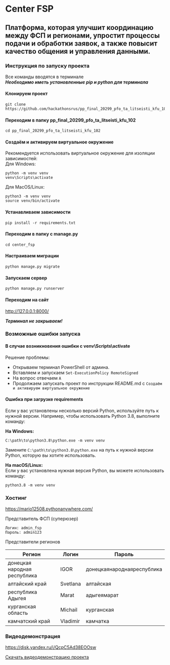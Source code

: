 # Center FSP
## Платформа, которая улучшит координацию между ФСП и регионами, упростит процессы подачи и обработки заявок, а также повысит качество общения и управления данными.
### Инструкция по запуску проекта
Все команды вводятся в терминале</br>
***Необходимо иметь установленные pip и python для терминала***

#### Клонируем проект

```commandline
git clone https://github.com/hackathonsrus/pp_final_20299_pfo_ta_litseisti_kfu_102
```

#### Переходим в папку pp_final_20299_pfo_ta_litseisti_kfu_102

```commandline
cd pp_final_20299_pfo_ta_litseisti_kfu_102
```

#### Создаём и активируем виртуальное окружение
Рекомендуется использовать виртуальное окружение для изоляции зависимостей:<br>
Для Windows:
```commandline
python -m venv venv
venv\Scripts\activate
```

Для MacOS/Linux:
```commandline
python3 -m venv venv
source venv/bin/activate
```

#### Устанавливаем зависимости

```commandline
pip install -r requirements.txt
```

#### Переходим в папку с manage.py

```commandline
cd center_fsp
```

#### Настраиваем миграции

```commandline
python manage.py migrate
```

#### Запускаем сервер 

```commandline
python manage.py runserver
```

#### Переходим на сайт

<a href="http://127.0.0.1:8000/">http://127.0.0.1:8000/</a>

***Терминал не закрываем!***

### Возможные ошибки запуска
#### В случае возникновения ошибки с venv\Scripts\activate 

Решение проблемы:
- Открываем терминал PowerShell от админа.
- Вставляем и запускаем `Set-ExecutionPolicy RemoteSigned`
- На вопрос отвечаем `A`
- Продолжаем запускать проект по инструкции README.md с `Создаём и активируем виртуальное окружение`

#### Ошибка при загрузке requirements

Если у вас установлены несколько версий Python, используйте путь к нужной версии. Например, чтобы использовать Python 3.8, выполните команду:

**На Windows:**
```commandline
C:\path\to\python3.8\python.exe -m venv venv
```

Замените `C:\path\to\python3.8\python.exe` на путь к нужной версии Python, которую вы хотите использовать.

**На macOS/Linux:** <br>
Если у вас установлена нужная версия Python, вы можете использовать команду: <br>
```commandline
python3.8 -m venv venv
```

### Хостинг

<a href="https://mario12508.pythonanywhere.com/">https://mario12508.pythonanywhere.com/</a>

Представитель ФСП (суперюзер)
```
Логин: admin_fsp
Пароль: admin123
```

Представители регионов

| Регион  | Логин | Пароль |
|---------|-------|--------|
| донецкая народная республика | IGOR | донецкаянароднаяреспублика |
| алтайский край | Svetlana | алтайская |
| республика Адыгея | Marat | адыгеямарат |
| курганская область | Michail | курганская |
| камчатский край | Vladimir | камчатка |

### Видеодемонстрация

<a href="https://disk.yandex.ru/i/QcpC5Ad38EOOsw">https://disk.yandex.ru/i/QcpC5Ad38EOOsw</a>

[Скачать видеодемонстрацию проекта](https://github.com/hackathonsrus/pp_final_20299_pfo_ta_litseisti_kfu_102/raw/main/Видеодемонстрация.mp4)
